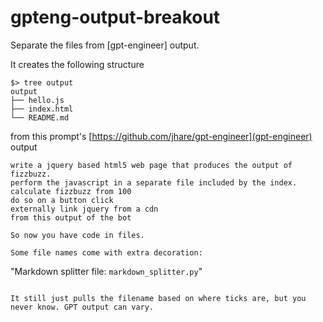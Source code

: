 # gpteng-output-breakout
Separate the files from [gpt-engineer] output.

It creates the following structure

```
$> tree output
output
├── hello.js
├── index.html
└── README.md
```

from this prompt's [https://github.com/jhare/gpt-engineer](gpt-engineer) output

```
write a jquery based html5 web page that produces the output of fizzbuzz.
perform the javascript in a separate file included by the index.
calculate fizzbuzz from 100
do so on a button click
externally link jquery from a cdn
from this output of the bot

So now you have code in files.

Some file names come with extra decoration:

```
"Markdown splitter file: `markdown_splitter.py`"
```

It still just pulls the filename based on where ticks are, but you never know. GPT output can vary.
